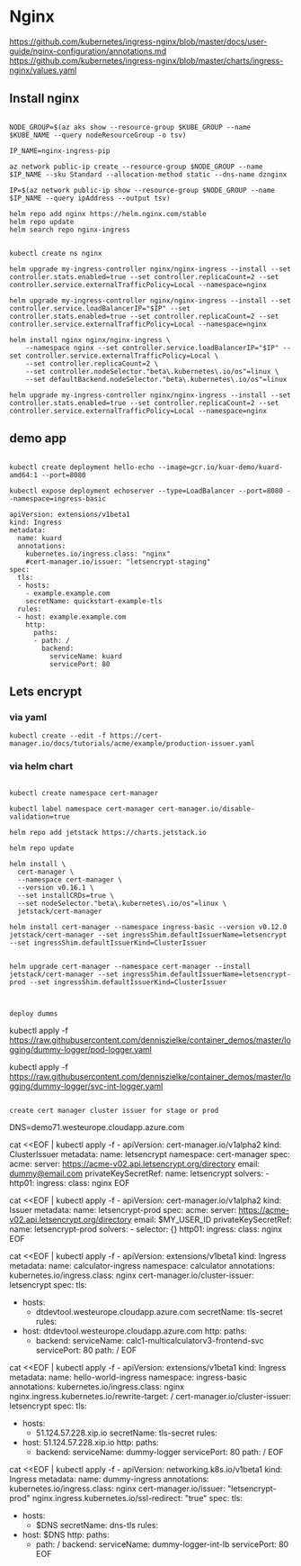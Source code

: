 # Nginx
https://github.com/kubernetes/ingress-nginx/blob/master/docs/user-guide/nginx-configuration/annotations.md
https://github.com/kubernetes/ingress-nginx/blob/master/charts/ingress-nginx/values.yaml

## Install nginx
```

NODE_GROUP=$(az aks show --resource-group $KUBE_GROUP --name $KUBE_NAME --query nodeResourceGroup -o tsv)

IP_NAME=nginx-ingress-pip

az network public-ip create --resource-group $NODE_GROUP --name $IP_NAME --sku Standard --allocation-method static --dns-name dznginx

IP=$(az network public-ip show --resource-group $NODE_GROUP --name $IP_NAME --query ipAddress --output tsv)

helm repo add nginx https://helm.nginx.com/stable
helm repo update
helm search repo nginx-ingress


kubectl create ns nginx

helm upgrade my-ingress-controller nginx/nginx-ingress --install --set controller.stats.enabled=true --set controller.replicaCount=2 --set controller.service.externalTrafficPolicy=Local --namespace=nginx

helm upgrade my-ingress-controller nginx/nginx-ingress --install --set controller.service.loadBalancerIP="$IP" --set controller.stats.enabled=true --set controller.replicaCount=2 --set controller.service.externalTrafficPolicy=Local --namespace=nginx

helm install nginx nginx/nginx-ingress \
    --namespace nginx --set controller.service.loadBalancerIP="$IP" --set controller.service.externalTrafficPolicy=Local \
    --set controller.replicaCount=2 \
    --set controller.nodeSelector."beta\.kubernetes\.io/os"=linux \
    --set defaultBackend.nodeSelector."beta\.kubernetes\.io/os"=linux

helm upgrade my-ingress-controller nginx/nginx-ingress --install --set controller.stats.enabled=true --set controller.replicaCount=2 --set controller.service.externalTrafficPolicy=Local --namespace=nginx

```

## demo app

```

kubectl create deployment hello-echo --image=gcr.io/kuar-demo/kuard-amd64:1 --port=8080

kubectl expose deployment echoserver --type=LoadBalancer --port=8080 --namespace=ingress-basic

apiVersion: extensions/v1beta1
kind: Ingress
metadata:
  name: kuard
  annotations:
    kubernetes.io/ingress.class: "nginx"    
    #cert-manager.io/issuer: "letsencrypt-staging"
spec:
  tls:
  - hosts:
    - example.example.com
    secretName: quickstart-example-tls
  rules:
  - host: example.example.com
    http:
      paths:
      - path: /
        backend:
          serviceName: kuard
          servicePort: 80

```
## Lets encrypt

### via yaml

```
kubectl create --edit -f https://cert-manager.io/docs/tutorials/acme/example/production-issuer.yaml
```

### via helm chart
```

kubectl create namespace cert-manager

kubectl label namespace cert-manager cert-manager.io/disable-validation=true

helm repo add jetstack https://charts.jetstack.io

helm repo update

helm install \
  cert-manager \
  --namespace cert-manager \
  --version v0.16.1 \
  --set installCRDs=true \
  --set nodeSelector."beta\.kubernetes\.io/os"=linux \
  jetstack/cert-manager

helm install cert-manager --namespace ingress-basic --version v0.12.0 jetstack/cert-manager --set ingressShim.defaultIssuerName=letsencrypt --set ingressShim.defaultIssuerKind=ClusterIssuer


helm upgrade cert-manager --namespace cert-manager --install jetstack/cert-manager --set ingressShim.defaultIssuerName=letsencrypt-prod --set ingressShim.defaultIssuerKind=ClusterIssuer



deploy dumms
```
kubectl apply -f https://raw.githubusercontent.com/denniszielke/container_demos/master/logging/dummy-logger/pod-logger.yaml

kubectl apply -f https://raw.githubusercontent.com/denniszielke/container_demos/master/logging/dummy-logger/svc-int-logger.yaml

```

create cert manager cluster issuer for stage or prod
```
DNS=demo71.westeurope.cloudapp.azure.com

cat <<EOF | kubectl apply -f -
apiVersion: cert-manager.io/v1alpha2
kind: ClusterIssuer
metadata:
  name: letsencrypt
  namespace: cert-manager
spec:
  acme:
    server: https://acme-v02.api.letsencrypt.org/directory
    email: dummy@email.com
    privateKeySecretRef:
      name: letsencrypt
    solvers:
    - http01:
        ingress:
          class: nginx
EOF

cat <<EOF | kubectl apply -f -
apiVersion: cert-manager.io/v1alpha2
kind: Issuer
metadata:
  name: letsencrypt-prod
spec:
  acme:
    server: https://acme-v02.api.letsencrypt.org/directory
    email: $MY_USER_ID
    privateKeySecretRef:
      name: letsencrypt-prod
    solvers:
    - selector: {}
      http01:
        ingress:
          class: nginx
EOF

cat <<EOF | kubectl apply -f -
apiVersion: extensions/v1beta1
kind: Ingress
metadata:
  name: calculator-ingress
  namespace: calculator
  annotations:
    kubernetes.io/ingress.class: nginx
    cert-manager.io/cluster-issuer: letsencrypt
spec:
  tls:
  - hosts:
    - dtdevtool.westeurope.cloudapp.azure.com
    secretName: tls-secret
  rules:
  - host: dtdevtool.westeurope.cloudapp.azure.com
    http:
      paths:
      - backend:
          serviceName: calc1-multicalculatorv3-frontend-svc
          servicePort: 80
        path: /
EOF


cat <<EOF | kubectl apply -f -
apiVersion: extensions/v1beta1
kind: Ingress
metadata:
  name: hello-world-ingress
  namespace: ingress-basic
  annotations:
    kubernetes.io/ingress.class: nginx
    nginx.ingress.kubernetes.io/rewrite-target: /
    cert-manager.io/cluster-issuer: letsencrypt
spec:
  tls:
  - hosts:
    - 51.124.57.228.xip.io
    secretName: tls-secret
  rules:
  - host: 51.124.57.228.xip.io
    http:
      paths:
      - backend:
          serviceName: dummy-logger
          servicePort: 80
        path: /
EOF

cat <<EOF | kubectl apply -f -
apiVersion: networking.k8s.io/v1beta1
kind: Ingress
metadata:
  name: dummy-ingress
  annotations:
    kubernetes.io/ingress.class: nginx
    cert-manager.io/issuer: "letsencrypt-prod"
    nginx.ingress.kubernetes.io/ssl-redirect: "true"
spec:
  tls:
  - hosts:
    - $DNS
    secretName: dns-tls
  rules:
  - host: $DNS
    http:
      paths:
      - path: /
        backend:
          serviceName: dummy-logger-int-lb
          servicePort: 80
EOF

```
